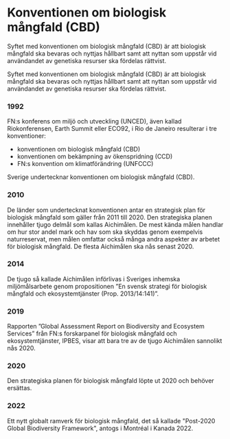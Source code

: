 # Konventionen om biologisk mångfald (CBD)

Syftet med konventionen om biologisk mångfald (CBD) är att biologisk mångfald ska bevaras och nyttjas hållbart samt att nyttan som uppstår vid användandet av genetiska resurser ska fördelas rättvist.

Syftet med konventionen om biologisk mångfald (CBD) är att biologisk mångfald ska bevaras och nyttjas hållbart samt att nyttan som uppstår vid användandet av genetiska resurser ska fördelas rättvist.

### **1992**

FN:s konferens om miljö och utveckling (UNCED), även kallad Riokonferensen, Earth Summit eller ECO92, i Rio de Janeiro resulterar i tre konventioner:

* konventionen om biologisk mångfald (CBD)
* konventionen om bekämpning av ökenspridning (CCD)
* FN:s konvention om klimatförändring (UNFCCC)

Sverige undertecknar konventionen om biologisk mångfald (CBD).

### **2010**

De länder som undertecknat konventionen antar en strategisk plan för biologisk mångfald som gäller från 2011 till 2020. Den strategiska planen innehåller tjugo delmål som kallas Aichimålen. De mest kända målen handlar om hur stor andel mark och hav som ska skyddas genom exempelvis naturreservat, men målen omfattar också många andra aspekter av arbetet för biologisk mångfald. De flesta Aichimålen ska nås senast 2020.

### **2014**

De tjugo så kallade Aichimålen införlivas i Sveriges inhemska miljömålsarbete genom propositionen ”En svensk strategi för biologisk mångfald och ekosystemtjänster (Prop. 2013/14:141)”.

### **2019**

Rapporten ”Global Assessment Report on Biodiversity and Ecosystem Services” från FN:s forskarpanel för biologisk mångfald och ekosystemtjänster, IPBES, visar att bara tre av de tjugo Aichimålen sannolikt nås 2020.

### **2020**

Den strategiska planen för biologisk mångfald löpte ut 2020 och behöver ersättas.

### **2022**

Ett nytt globalt ramverk för biologisk mångfald, det så kallade "Post-2020 Global Biodiversity Framework", antogs i Montréal i Kanada 2022.
